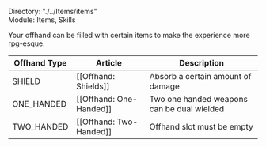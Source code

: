 Directory: "./../Items/items"  
Module: Items, Skills

Your offhand can be filled with certain items to make the experience more rpg-esque.

| Offhand Type | Article | Description |
|-|-|-|
| SHIELD | [[Offhand: Shields]] | Absorb a certain amount of damage |
| ONE_HANDED | [[Offhand: One-Handed]] | Two one handed weapons can be dual wielded |
| TWO_HANDED | [[Offhand: Two-Handed]] | Offhand slot must be empty |